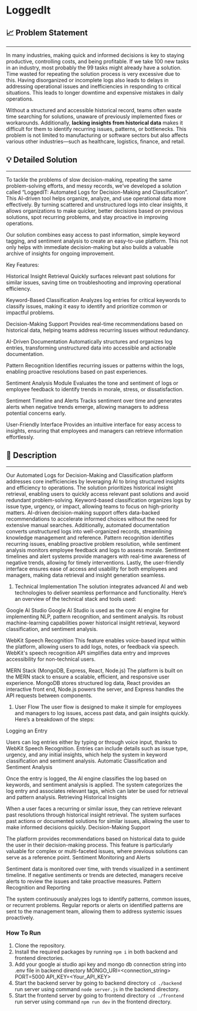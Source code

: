 # LoggedIt

## 📈 Problem Statement

---

In many industries, making quick and informed decisions is key to staying productive, controlling costs, and being profitable. If we take 100 new tasks in an industry, most probably the 99 tasks might already have a solution. Time wasted for repeating the solution process is very excessive due to this. Having disorganized or incomplete logs also leads to delays in addressing operational issues and inefficiencies in responding to critical situations. This leads to longer downtime and expensive mistakes in daily operations.

Without a structured and accessible historical record, teams often waste time searching for solutions, unaware of previously implemented fixes or workarounds. Additionally, **lacking insights from historical data** makes it difficult for them to identify recurring issues, patterns, or bottlenecks.  This problem is not limited to manufacturing or software sectors but also affects various other industries—such as healthcare, logistics, finance, and retail.

## 💡 Detailed Solution

---

To tackle the problems of slow decision-making, repeating the same problem-solving efforts, and messy records, we’ve developed a solution called “LoggedIT: Automated Logs for Decision-Making and Classification”. This AI-driven tool helps organize, analyze, and use operational data more effectively. By turning scattered and unstructured logs into clear insights, it allows organizations to make quicker, better decisions based on previous solutions, spot recurring problems, and stay proactive in improving operations.

Our solution combines easy access to past information, simple keyword tagging, and sentiment analysis to create an easy-to-use platform. This not only helps with immediate decision-making but also builds a valuable archive of insights for ongoing improvement.

Key Features:

Historical Insight Retrieval
Quickly surfaces relevant past solutions for similar issues, saving time on troubleshooting and improving operational efficiency.

Keyword-Based Classification
Analyzes log entries for critical keywords to classify issues, making it easy to identify and prioritize common or impactful problems.

Decision-Making Support
Provides real-time recommendations based on historical data, helping teams address recurring issues without redundancy.

AI-Driven Documentation
Automatically structures and organizes log entries, transforming unstructured data into accessible and actionable documentation.

Pattern Recognition
Identifies recurring issues or patterns within the logs, enabling proactive resolutions based on past experiences.

Sentiment Analysis Module
Evaluates the tone and sentiment of logs or employee feedback to identify trends in morale, stress, or dissatisfaction.

Sentiment Timeline and Alerts
Tracks sentiment over time and generates alerts when negative trends emerge, allowing managers to address potential concerns early.

User-Friendly Interface
Provides an intuitive interface for easy access to insights, ensuring that employees and managers can retrieve information effortlessly.

## 📖 Description

---

Our Automated Logs for Decision-Making and Classification platform addresses core inefficiencies by leveraging AI to bring structured insights and efficiency to operations. The solution prioritizes historical insight retrieval, enabling users to quickly access relevant past solutions and avoid redundant problem-solving. Keyword-based classification organizes logs by issue type, urgency, or impact, allowing teams to focus on high-priority matters. AI-driven decision-making support offers data-backed recommendations to accelerate informed choices without the need for extensive manual searches. Additionally, automated documentation converts unstructured logs into well-organized records, streamlining knowledge management and reference. Pattern recognition identifies recurring issues, enabling proactive problem resolution, while sentiment analysis monitors employee feedback and logs to assess morale. Sentiment timelines and alert systems provide managers with real-time awareness of negative trends, allowing for timely interventions. Lastly, the user-friendly interface ensures ease of access and usability for both employees and managers, making data retrieval and insight generation seamless.

1. Technical Implementation
The solution integrates advanced AI and web technologies to deliver seamless performance and functionality. Here’s an overview of the technical stack and tools used:

Google AI Studio
Google AI Studio is used as the core AI engine for implementing NLP, pattern recognition, and sentiment analysis. Its robust machine-learning capabilities power historical insight retrieval, keyword classification, and sentiment analysis.

WebKit Speech Recognition
This feature enables voice-based input within the platform, allowing users to add logs, notes, or feedback via speech. WebKit's speech recognition API simplifies data entry and improves accessibility for non-technical users.

MERN Stack (MongoDB, Express, React, Node.js)
The platform is built on the MERN stack to ensure a scalable, efficient, and responsive user experience. MongoDB stores structured log data, React provides an interactive front end, Node.js powers the server, and Express handles the API requests between components.

1. User Flow
The user flow is designed to make it simple for employees and managers to log issues, access past data, and gain insights quickly. Here’s a breakdown of the steps:

Logging an Entry

Users can log entries either by typing or through voice input, thanks to WebKit Speech Recognition.
Entries can include details such as issue type, urgency, and any initial insights, which help the system in keyword classification and sentiment analysis.
Automatic Classification and Sentiment Analysis

Once the entry is logged, the AI engine classifies the log based on keywords, and sentiment analysis is applied.
The system categorizes the log entry and associates relevant tags, which can later be used for retrieval and pattern analysis.
Retrieving Historical Insights

When a user faces a recurring or similar issue, they can retrieve relevant past resolutions through historical insight retrieval.
The system surfaces past actions or documented solutions for similar issues, allowing the user to make informed decisions quickly.
Decision-Making Support

The platform provides recommendations based on historical data to guide the user in their decision-making process.
This feature is particularly valuable for complex or multi-faceted issues, where previous solutions can serve as a reference point.
Sentiment Monitoring and Alerts

Sentiment data is monitored over time, with trends visualized in a sentiment timeline.
If negative sentiments or trends are detected, managers receive alerts to review the issues and take proactive measures.
Pattern Recognition and Reporting

The system continuously analyzes logs to identify patterns, common issues, or recurrent problems.
Regular reports or alerts on identified patterns are sent to the management team, allowing them to address systemic issues proactively.
### How To Run

1. Clone the repository.
2. Install the required packages by running `npm i` in both backend and frontend directories.
3. Add your google ai studio api key and mongo db connection string into .env file in backend directory
   MONGO_URI=<connection_string>
   PORT=5000
   API_KEY=<Your_API_KEY>
4. Start the backend server by going to backend directory
   `cd ./backend`
   run server using command `node server.js` in the backend directory.
5. Start the frontend server by going to frontend directory
   `cd ./frontend`
   run server using command `npm run dev` in the frontend directory.
